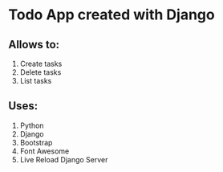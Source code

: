 # Todo App created with Django

## Allows to:
1. Create tasks
2. Delete tasks
3. List tasks

## Uses:
1. Python
2. Django
3. Bootstrap
4. Font Awesome
5. Live Reload Django Server


